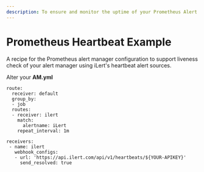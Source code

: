 ```yaml
---
description: To ensure and monitor the uptime of your Prometheus Alert Manager
---
```


# Prometheus Heartbeat Example

A recipe for the Prometheus alert manager configuration to support liveness check of your alert manager using iLert's heartbeat alert sources.

Alter your **AM.yml**

```text
route:
  receiver: default
  group_by:
  - job
  routes:
  - receiver: ilert
    match:
      alertname: iLert
    repeat_interval: 1m 

receivers:
 - name: ilert
   webhook_configs:
   - url: 'https://api.ilert.com/api/v1/heartbeats/${YOUR-APIKEY}'
     send_resolved: true
```



